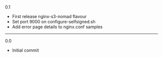 0.1

* First release nginx-s3-nomad flavour
* Set port 9000 on configure-selfsigned.sh
* Add error page details to nginx.conf samples

---

0.0

* Initial commit
